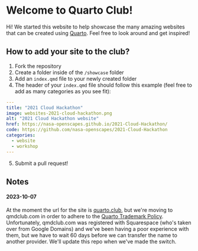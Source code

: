 # Welcome to Quarto Club!

Hi! We started this website to help showcase the many amazing websites that can be created using [Quarto](https://quarto.org/). Feel free to look around and get inspired!

## How to add your site to the club?

1. Fork the repository
2. Create a folder inside of the `/showcase` folder
3. Add an `index.qmd` file to your newly created folder
4. The header of your `index.qmd` file should follow this example (feel free to add as many categories as you see fit):

```{.yaml filename="index.qmd"}
---
title: "2021 Cloud Hackathon"
image: websites-2021-cloud-hackathon.png
alt: "2021 Cloud Hackathon website"
href: https://nasa-openscapes.github.io/2021-Cloud-Hackathon/
code: https://github.com/nasa-openscapes/2021-Cloud-Hackathon
categories:
  - website
  - workshop
---
```

5. Submit a pull request!


## Notes

#### 2023-10-07
At the moment the url for the site is [quarto.club](quarto.club), but we're moving to qmdclub.com in order to adhere to the [Quarto Trademark Policy](https://quarto.org/trademark.html). Unfortunately, qmdclub.com was registered with Squarespace (who's taken over from Google Domains) and we've been having a poor experience with them, but we have to wait 60 days before we can transfer the name to another provider. We'll update this repo when we've made the switch.

